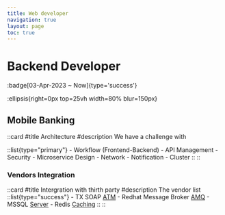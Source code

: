 ```yaml
---
title: Web developer
navigation: true
layout: page
toc: true
---
```

# Backend Developer
:badge[03-Apr-2023 ~ Now]{type='success'}

:ellipsis{right=0px top=25vh width=80% blur=150px}

## Mobile Banking

  ::card
  #title
  Architecture
  #description
  We have a challenge with
  
   ::list{type="primary"}
    - Workflow (Frontend-Backend)
    - API Management
    - Security
    - Microservice Design
    - Network
    - Notification
    - Cluster
   ::
  ::
### Vendors Integration
  ::card
  #title
  Intergration with thirth party
  #description
  The vendor list
    ::list{type="success"}
     - TX SOAP [ATM](https://compassplustechnologies.com/processing-services/atm-acquiring-service.html)
     - Redhat Message Broker [AMQ](https://www.redhat.com/en/technologies/jboss-middleware/amq)
     - MSSQL [Server](https://www.microsoft.com/en-us/sql-server/sql-server-downloads)
     - Redis [Caching](https://redis.io/)
    ::
  ::
